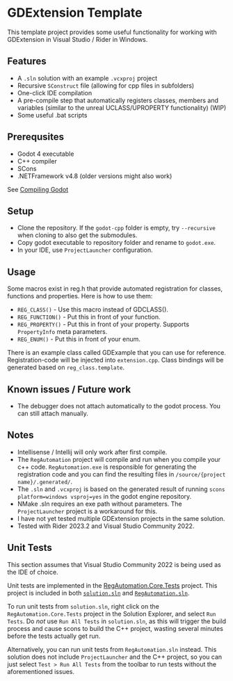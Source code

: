 # GDExtension Template

This template project provides some useful functionality for working with GDExtension in Visual Studio / Rider in Windows. 

## Features
 * A ``.sln`` solution with an example ``.vcxproj`` project
 * Recursive ``SConstruct`` file (allowing for cpp files in subfolders)
 * One-click IDE compilation
 * A pre-compile step that automatically registers classes, members and variables (similar to the unreal UCLASS/UPROPERTY functionality) (WIP)
 * Some useful .bat scripts 

## Prerequsites
 * Godot 4 executable
 * C++ compiler
 * SCons
 * .NETFramework v4.8 (older versions might also work)

See [Compiling Godot](https://docs.godotengine.org/en/stable/contributing/development/compiling/compiling_for_windows.html#requirements)

## Setup 
 * Clone the repository. If the ``godot-cpp`` folder is empty, try ``--recursive`` when cloning to also get the submodules.
 * Copy godot executable to repository folder and rename to ``godot.exe``.
 * In your IDE, use ``ProjectLauncher`` configuration.

## Usage
Some macros exist in reg.h that provide automated registration for classes, functions and properties. 
Here is how to use them:
 * ``REG_CLASS()`` - Use this macro instead of GDCLASS().
 * ``REG_FUNCTION()`` - Put this in front of your function.
 * ``REG_PROPERTY()`` - Put this in front of your property. Supports ``PropertyInfo`` meta parameters.
 * ``REG_ENUM()`` - Put this in front of your enum.

There is an example class called GDExample that you can use for reference. 
Registration-code will be injected into ``extension.cpp``. Class bindings will be generated based on ``reg_class.template``. 

## Known issues / Future work
 * The debugger does not attach automatically to the godot process. You can still attach manually.

## Notes
 * Intellisense / Intellij will only work after first compile.
 * The ``RegAutomation`` project will compile and run when you compile your c++ code. ``RegAutomation.exe`` is responsible for generating the registration code and you can find the resulting files in ``/source/{project name}/.generated/``. 
 * The ``.sln`` and ``.vcxproj`` is based on the generated result of running ``scons platform=windows vsproj=yes`` in the godot engine repository.
 * NMake .sln requires an exe path without parameters. The ``ProjectLauncher`` project is a workaround for this.
 * I have not yet tested multiple GDExtension projects in the same solution.
 * Tested with Rider 2023.2 and Visual Studio Community 2022.

## Unit Tests

This section assumes that Visual Studio Community 2022 is being used as the IDE of choice.

Unit tests are implemented in the [RegAutomation.Core.Tests](source/RegAutomation/RegAutomation.Core.Tests/) project. This project is included in both [`solution.sln`](source/solution.sln) and [`RegAutomation.sln`](source/RegAutomation/RegAutomation.sln). 

To run unit tests from `solution.sln`, right click on the `RegAutomation.Core.Tests` project in the Solution Explorer, and select `Run Tests`. Do _not_ use `Run All Tests` in `solution.sln`, as this will trigger the build process and cause scons to build the C++ project, wasting several minutes before the tests actually get run.

Alternatively, you can run unit tests from `RegAutomation.sln` instead. This solution does not include `ProjectLauncher` and the C++ project, so you can just select `Test > Run All Tests` from the toolbar to run tests without the aforementioned issues.
